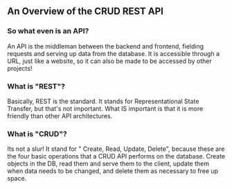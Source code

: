 ## An Overview of the CRUD REST API

### So what even is an API?

An API is the middleman between the backend and frontend, fielding requests and serving up data from the database. It is accessible through a URL, just like a website, so it can also be made to be accessed by other projects!

### What is "REST"?

Basically, REST is the standard. It stands for Representational State Transfer, but that's not important. What IS important is that it is more friendly than other API architectures.

### What is "CRUD"?

Its not a slur! It stand for " Create, Read, Update, Delete", because these are the four basic operations that a CRUD API performs on the database. Create objects in the DB, read them and serve them to the client, update them when data needs to be changed, and delete them as necessary to free up space.
